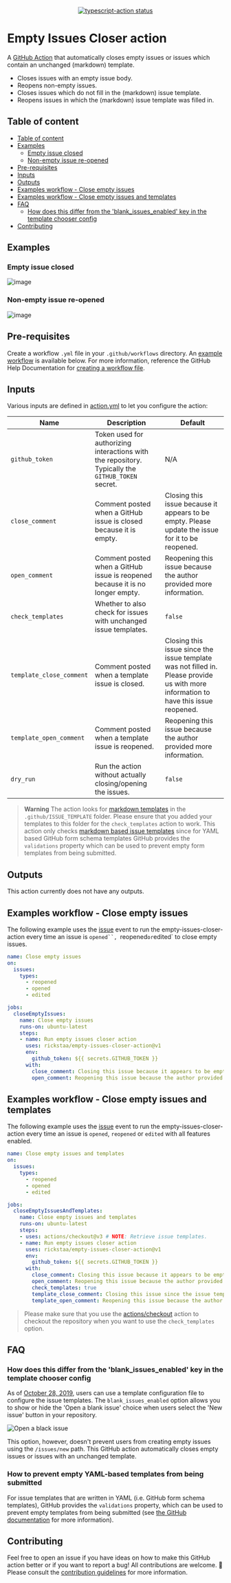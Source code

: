 <p align="center">
  <a href="https://github.com/rickstaa/empty-issues-closer-action/actions"><img alt="typescript-action status" src="https://github.com/rickstaa/empty-issues-closer-action/workflows/build-test/badge.svg"></a>
</p>

# Empty Issues Closer action

A [GitHub Action](https://github.com/features/actions) that automatically closes empty issues or issues which contain an unchanged (markdown) template.

-   Closes issues with an empty issue body.
-   Reopens non-empty issues.
-   Closes issues which do not fill in the (markdown) issue template.
-   Reopens issues in which the (markdown) issue template was filled in.

## Table of content

-   [Table of content](#table-of-content)
-   [Examples](#examples)
    -   [Empty issue closed](#empty-issue-closed)
    -   [Non-empty issue re-opened](#non-empty-issue-re-opened)
-   [Pre-requisites](#pre-requisites)
-   [Inputs](#inputs)
-   [Outputs](#outputs)
-   [Examples workflow - Close empty issues](#examples-workflow---close-empty-issues)
-   [Examples workflow - Close empty issues and templates](#examples-workflow---close-empty-issues-and-templates)
-   [FAQ](#faq)
    -   [How does this differ from the 'blank_issues_enabled' key in the template chooser config](#how-does-this-differ-from-the-blank_issues_enabled-key-in-the-template-chooser-config)
-   [Contributing](#contributing)

## Examples

### Empty issue closed

![image](https://user-images.githubusercontent.com/17570430/187256477-10148629-787e-4433-a0b7-c1225a48e7e6.png)

### Non-empty issue re-opened

![image](https://user-images.githubusercontent.com/17570430/187256667-5ae14567-a618-48c6-8195-eb9b240a19b7.png)

## Pre-requisites

Create a workflow `.yml` file in your `.github/workflows` directory. An [example workflow](#examples-workflow---close-empty-issues-and-unfiled-templates) is available below. For more information, reference the GitHub Help Documentation for [creating a workflow file](https://docs.github.com/en/actions/using-workflows#creating-a-workflow-file).

## Inputs

Various inputs are defined in [action.yml](action.yml) to let you configure the action:

| Name                     | Description                                                                                       | Default                                                                                                                             |
| ------------------------ | ------------------------------------------------------------------------------------------------- | ----------------------------------------------------------------------------------------------------------------------------------- |
| `github_token`           | Token used for authorizing interactions with the repository. Typically the `GITHUB_TOKEN` secret. | N/A                                                                                                                                 |
| `close_comment`          | Comment posted when a GitHub issue is closed because it is empty.                                 | Closing this issue because it appears to be empty. Please update the issue for it to be reopened.                                   |
| `open_comment`           | Comment posted when a GitHub issue is reopened because it is no longer empty.                     | Reopening this issue because the author provided more information.                                                                  |
| `check_templates`        | Whether to also check for issues with unchanged issue templates.                                  | `false`                                                                                                                             |
| `template_close_comment` | Comment posted when a template issue is closed.                                                   | Closing this issue since the issue template was not filled in. Please provide us with more information to have this issue reopened. |
| `template_open_comment`  | Comment posted when a template issue is reopened.                                                 | Reopening this issue because the author provided more information.                                                                  |
| `dry_run`                | Run the action without actually closing/opening the issues.                                       | `false`                                                                                                                             |

> **Warning**
> The action looks for [markdown templates](https://docs.github.com/en/communities/using-templates-to-encourage-useful-issues-and-pull-requests/manually-creating-a-single-issue-template-for-your-repository) in the `.github/ISSUE_TEMPLATE` folder. Please ensure that you added your templates to this folder for the `check_templates` action to work. This action only checks [markdown based issue templates](https://docs.github.com/en/communities/using-templates-to-encourage-useful-issues-and-pull-requests/manually-creating-a-single-issue-template-for-your-repository#adding-an-issue-template) since for YAML based GitHub form schema templates GitHub provides the `validations` property which can be used to prevent empty form templates from being submitted.

## Outputs

This action currently does not have any outputs.

## Examples workflow - Close empty issues

The following example uses the [issue](https://docs.github.com/en/actions/using-workflows/events-that-trigger-workflows#schedule) event to run the empty-issues-closer-action every time an issue is ```opened``, ```reopened`or`edited\` to close empty issues.

```yaml
name: Close empty issues
on:
  issues:
    types:
      - reopened
      - opened
      - edited

jobs:
  closeEmptyIssues:
    name: Close empty issues
    runs-on: ubuntu-latest
    steps:
    - name: Run empty issues closer action
      uses: rickstaa/empty-issues-closer-action@v1
      env:
        github_token: ${{ secrets.GITHUB_TOKEN }}
      with:
        close_comment: Closing this issue because it appears to be empty. Please update the issue for it to be reopened.
        open_comment: Reopening this issue because the author provided more information.
```

## Examples workflow - Close empty issues and templates

The following example uses the [issue](https://docs.github.com/en/actions/using-workflows/events-that-trigger-workflows#schedule) event to run the empty-issues-closer-action every time an issue is `opened`, `reopened` or `edited` with all features enabled.

```yaml
name: Close empty issues and templates
on:
  issues:
    types:
      - reopened
      - opened
      - edited

jobs:
  closeEmptyIssuesAndTemplates:
    name: Close empty issues and templates
    runs-on: ubuntu-latest
    steps:
    - uses: actions/checkout@v3 # NOTE: Retrieve issue templates.
    - name: Run empty issues closer action
      uses: rickstaa/empty-issues-closer-action@v1
      env:
        github_token: ${{ secrets.GITHUB_TOKEN }}
      with:
        close_comment: Closing this issue because it appears to be empty. Please update the issue for it to be reopened.
        open_comment: Reopening this issue because the author provided more information.
        check_templates: true
        template_close_comment: Closing this issue since the issue template was not filled in. Please provide us with more information to have this issue reopened.
        template_open_comment: Reopening this issue because the author provided more information.
```

> Please make sure that you use the [actions/checkout](https://github.com/actions/checkout) action to checkout the repository when you want to use the `check_templates` option.

## FAQ

### How does this differ from the 'blank_issues_enabled' key in the template chooser config

As of [October 28, 2019](https://github.blog/changelog/2019-10-28-new-issue-template-configuration-options/), users can use a template configuration file to configure the issue templates. The `blank_issues_enabled` option allows you to show or hide the 'Open a blank issue' choice when users select the 'New issue' button in your repository.

![Open a black issue](https://user-images.githubusercontent.com/17570430/194772445-0490b3a9-c431-4b47-93b3-3d1e4fc3b4db.png)

This option, however, doesn't prevent users from creating empty issues using the `/issues/new` path. This GitHub action automatically closes empty issues or issues with an unchanged template.

### How to prevent empty YAML-based templates from being submitted

For issue templates that are written in YAML (i.e. GitHub form schema templates), GitHub provides the `validations` property, which can be used to prevent empty templates from being submitted (see [the GitHub documentation](https://docs.github.com/en/communities/using-templates-to-encourage-useful-issues-and-pull-requests/configuring-issue-templates-for-your-repository#creating-issue-forms) for more information).

## Contributing

Feel free to open an issue if you have ideas on how to make this GitHub action better or if you want to report a bug! All contributions are welcome. :rocket: Please consult the [contribution guidelines](CONTRIBUTING.md) for more information.
